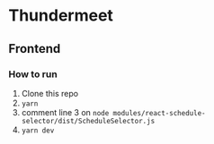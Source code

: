 # Thundermeet

## Frontend

### How to run

1. Clone this repo
2. `yarn`
3. comment line 3 on `node modules/react-schedule-selector/dist/ScheduleSelector.js`
3. `yarn dev`
